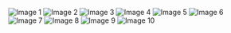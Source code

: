 ![Image 1](/MidtermProposalImage/PINN_Midterm_Report_(3)_00001.png)
![Image 2](/MidtermProposalImage/PINN_Midterm_Report_(3)_00002.png)
![Image 3](/MidtermProposalImage/PINN_Midterm_Report_(3)_00003.png)
![Image 4](/MidtermProposalImage/PINN_Midterm_Report_(3)_00004.png)
![Image 5](/MidtermProposalImage/PINN_Midterm_Report_(3)_00005.png)
![Image 6](/MidtermProposalImage/PINN_Midterm_Report_(3)_00006.png)
![Image 7](/MidtermProposalImage/PINN_Midterm_Report_(3)_00007.png)
![Image 8](/MidtermProposalImage/PINN_Midterm_Report_(3)_00008.png)
![Image 9](/MidtermProposalImage/PINN_Midterm_Report_(3)_00009.png)
![Image 10](/MidtermProposalImage/PINN_Midterm_Report_(3)_00010.png)

